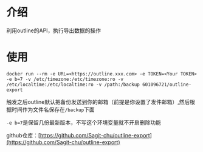 # 介绍
利用outline的API，执行导出数据的操作
# 使用
```
docker run --rm -e URL=<https://outline.xxx.com> -e TOKEN=<Your TOKEN> -e b=7 -v /etc/timezone:/etc/timezone:ro -v /etc/localtime:/etc/localtime:ro -v /path:/backup 601096721/outline-export

```

触发之后outline默认把备份发送到你的邮箱（前提是你设置了发件邮箱）,然后根据时间作为文件名保存在`/backup`下面

`-e b=7`是保留几份最新版本，不写这个环境变量就不开启删除功能

github仓库：[https://github.com/Sagit-chu/outline-export](https://github.com/Sagit-chu/outline-export)
